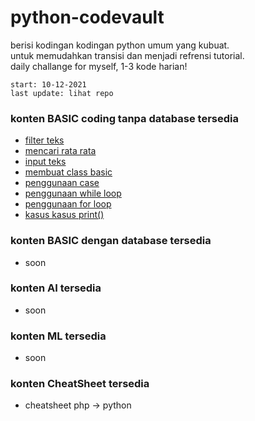 # python-codevault
berisi kodingan kodingan python umum yang kubuat.<br>
untuk memudahkan transisi dan menjadi refrensi tutorial.<br>
daily challange for myself, 1-3 kode harian!

`start: 10-12-2021` <br>
`last update: lihat repo`

### konten BASIC coding tanpa database tersedia
* [filter teks](https://github.com/zonblade/python-codevault/blob/main/basic-nodb/text_cleanup.py)
* [mencari rata rata](https://github.com/zonblade/python-codevault/blob/main/basic-nodb/average_rata-rata.py)
* [input teks](https://github.com/zonblade/python-codevault/blob/main/basic-nodb/text_input.py)
* [membuat class basic](https://github.com/zonblade/python-codevault/blob/main/basic-nodb/class_basic.py)
* [penggunaan case](https://github.com/zonblade/python-codevault/blob/main/basic-nodb/case_basic.py)
* [penggunaan while loop](https://github.com/zonblade/python-codevault/blob/main/basic-nodb/loop_while.py)
* [penggunaan for loop](https://github.com/zonblade/python-codevault/blob/main/basic-nodb/loop_for_basic.py)
* [kasus kasus print()](https://github.com/zonblade/python-codevault/blob/main/basic-nodb/print_basic.py)

### konten BASIC dengan database tersedia
* soon

### konten AI tersedia
* soon

### konten ML tersedia
* soon

### konten CheatSheet tersedia
* cheatsheet php -> python
